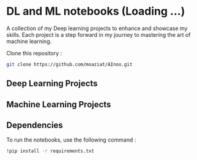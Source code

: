 # DL and ML notebooks  (Loading ...)

A collection of my Deep learning projects to enhance and showcase my skills. Each project is a step forward in my journey to mastering the art of machine learning. 

Clone this repository : 
```bash 
git clone https://github.com/moaziat/AInoo.git
```

## Deep Learning  Projects 

## Machine Learning Projects 


## Dependencies

To run the notebooks, use the following command : 
```bash
!pip install -r requirements.txt
```



